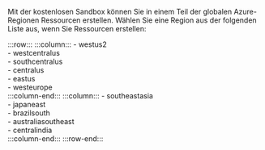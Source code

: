 Mit der kostenlosen Sandbox können Sie in einem Teil der globalen Azure-Regionen Ressourcen erstellen. Wählen Sie eine Region aus der folgenden Liste aus, wenn Sie Ressourcen erstellen:

:::row:::
    :::column:::
        - westus2  
        - westcentralus  
        - southcentralus  
        - centralus  
        - eastus  
        - westeurope  
    :::column-end:::
    :::column:::
        - southeastasia  
        - japaneast  
        - brazilsouth  
        - australiasoutheast  
        - centralindia  
    :::column-end:::
:::row-end:::
